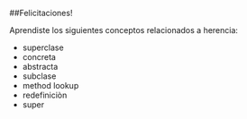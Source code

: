 ##Felicitaciones!

Aprendiste los siguientes conceptos relacionados a herencia:

* superclase
* concreta
* abstracta
* subclase
* method lookup
* redefiniciòn
* super